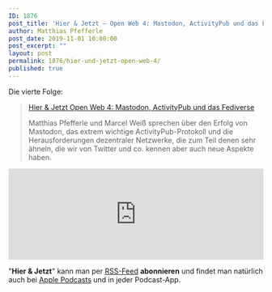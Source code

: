 ```yaml
---
ID: 1876
post_title: 'Hier & Jetzt – Open Web 4: Mastodon, ActivityPub und das Fediverse'
author: Matthias Pfefferle
post_date: 2019-11-01 10:00:00
post_excerpt: ""
layout: post
permalink: 1876/hier-und-jetzt-open-web-4/
published: true
---
```


Die vierte Folge:

> [Hier & Jetzt Open Web 4: Mastodon, ActivityPub und das Fediverse](http://neunetz.fm/hier-jetzt-open-web-4-mastodon-activitypub-und-das-fediverse/)
>
> Matthias Pfefferle und Marcel Weiß sprechen über den Erfolg von Mastodon, das extrem wichtige ActivityPub-Protokoll und die Herausforderungen dezentraler Netzwerke, die zum Teil denen sehr ähneln, die wir von Twitter und co. kennen aber auch neue Aspekte haben.

<iframe width="100%" height="180" frameborder="no" scrolling="no" seamless src="https://share.transistor.fm/e/893d2e63"></iframe>

"**Hier & Jetzt**" kann man per [RSS-Feed](http://feed.neunetz.fm/huj) **abonnieren** und findet man natürlich auch bei [Apple Podcasts](https://podcasts.apple.com/de/podcast/hier-jetzt/id937734214) und in jeder Podcast-App.